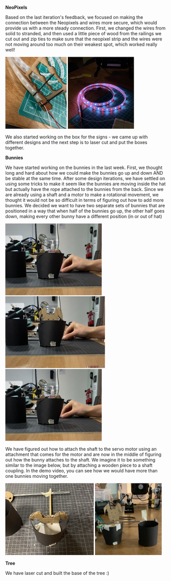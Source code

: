 **NeoPixels**

Based on the last iteration's feedback, we focused on making the connection between the Neopixels and wires more secure, which would provide us with a more steady connection. First, we changed the wires from solid to stranded, and then used a little piece of wood from the railings we cut out and zip ties to make sure that the neopixel strip and the wires were not moving around too much on their weakest spot, which worked really well!

<img src="images/neopixel_connection.png" alt="Connection of the Neopixel" height="225"> <a href="https://youtube.com/shorts/wQpaWzFWmGU" target="_blank"><img src="images/neopixel_pic.png" alt="Neopixel Party" height="225"></a>

We also started working on the box for the signs - we came up with different designs and the next step is to laser cut and put the boxes together.

**Bunnies**

We have started working on the bunnies in the last week. First, we thought long and hard about how we could make the bunnies go up and down AND be stable at the same time. After some design iterations, we have settled on using some tricks to make it seem like the bunnies are moving inside the hat but actually have the rope attached to the bunnies from the back. Since we are already using a shaft and a motor to make a rotational movement, we thought it would not be so difficult in terms of figuring out how to add more bunnies. We decided we want to have two separate sets of bunnies that are positioned in a way that when half of the bunnies go up, the other half goes down, making every other bunny have a different position (in or out of hat)

<img src="images/bunny_move1.png" alt="bunny moving up and down" height="225"> <img src="images/bunny_move2.png" alt="bunny moving up and down" height="225"> <img src="images/bunny_move1.png" alt="bunny moving up and down" height="225">

We have figured out how to attach the shaft to the servo motor using an attachment that comes for the motor and are now in the middle of figuring out how the bunny attaches to the shaft. We imagine it to be something similar to the image below, but by attaching a wooden piece to a shaft coupling. In the demo video, you can see how we would have more than one bunnies moving together.  

<img src="images/bunny1.png" alt="how bunny is attached" height="225"> <a href="https://youtube.com/shorts/7R0UW9Pp2X0" target="_blank"><img src="images/bunny_demo.png" alt="Bunny Prototype Demo" height="225"></a>

**Tree**

We have laser cut and built the base of the tree :)
